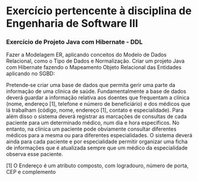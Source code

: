 # Exercício pertencente à disciplina de Engenharia de Software III

### Exercício de Projeto Java com Hibernate - DDL

Fazer a Modelagem ER, aplicando conceitos do Modelo de Dados Relacional, como o Tipo de Dados e Normalização. Criar um projeto Java com Hibernate fazendo o Mapeamento Objeto Relacional das Entidades aplicando no SGBD:

Pretende‐se criar uma base de dados que permita gerir uma parte da informação de uma clinica de saúde. Fundamentalmente a base de dados deverá guardar a informação relativa aos doentes que frequentam a clínica (nome, endereço [1], telefone e número de beneficiário) e dos médicos que lá trabalham (código, nome, endereço [1], contato e especialidade). Para além disso o sistema deverá registrar as marcações de consultas de cada paciente para um determinado médico, num dia e hora específicos. No entanto, na clinica um paciente pode obviamente consultar diferentes médicos para a mesma ou para diferentes especialidades. O sistema deverá ainda para cada paciente e por especialidade permitir organizar uma ficha de informações que é atualizada sempre que um médico da especialidade observa esse paciente. 

[1] O Endereço é um atributo composto, com logradouro, número de porta, CEP e complemento